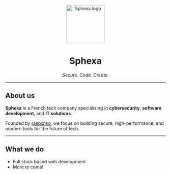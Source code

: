 <p align="center">
  <img src="https://your-cdn/logo.png" alt="Sphexa logo" width="120" />
</p>

<h1 align="center">Sphexa</h1>

<p align="center"><em>Secure. Code. Create.</em></p>

---

## About us

**Sphexa** is a French tech company specializing in **cybersecurity**, **software development**, and **IT solutions**.

Founded by [@spxnso](https://github.com/spxnso), we focus on building secure, high-performance, and modern tools for the future of tech.

---

## What we do

- Full stack based web development
- More to come!

